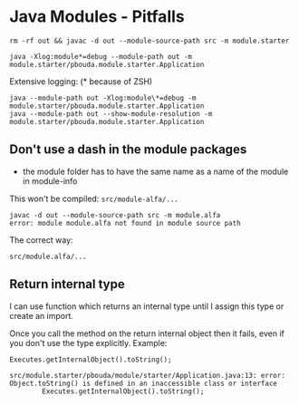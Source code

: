 # Java Modules - Pitfalls

```
rm -rf out && javac -d out --module-source-path src -m module.starter
```

```
java -Xlog:module*=debug --module-path out -m module.starter/pbouda.module.starter.Application
```

Extensive logging:
(\* because of ZSH)
```
java --module-path out -Xlog:module\*=debug -m module.starter/pbouda.module.starter.Application
java --module-path out --show-module-resolution -m module.starter/pbouda.module.starter.Application
```


## Don't use a dash in the module packages

- the module folder has to have the same name as a name of the module in module-info

This won't be compiled:
`src/module-alfa/...`

```
javac -d out --module-source-path src -m module.alfa
error: module module.alfa not found in module source path
```

The correct way:
```
src/module.alfa/...
```

## Return internal type

I can use function which returns an internal type until I assign this type or create an import.

Once you call the method on the return internal object then it fails, even if you don't use the type explicitly.
Example:

```
Executes.getInternalObject().toString();

src/module.starter/pbouda/module/starter/Application.java:13: error: Object.toString() is defined in an inaccessible class or interface
        Executes.getInternalObject().toString();
```

